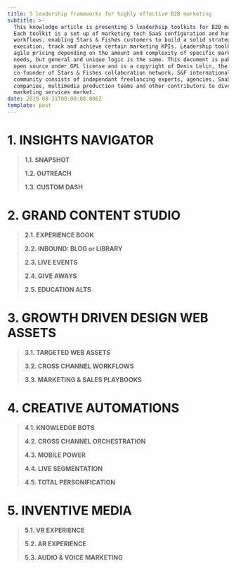 ```yaml
---
title: 5 leadership frameworks for highly effective B2B marketing
subtitle: >-
  This knowledge article is presenting 5 leaderhsip toolkits for B2B marketing.
  Each toolkit is a set up of marketing tech SaaS configuration and humanware
  workflows, enabling Stars & Fishes customers to build a solid strategy, manage
  execution, track and achieve certain marketing KPIs. Leadership toolkits have
  agile pricing depending on the amount and complexity of specific marketing
  needs, but general and unique logic is the same. This document is published in
  open source under GPL license and is a copyright of Denis Lelin, the
  co-founder of Stars & Fishes collaboration network. S&F international
  community consists of independant freelancing experts, agencies, SaaS
  companies, multimedia production teams and other contributors to diverse
  marketing services market. 
date: 2019-08-31T00:00:00.000Z
template: post
---
```

# **1. INSIGHTS NAVIGATOR**

> **1.1. SNAPSHOT**
>
> **1.2. OUTREACH**
>
> **1.3. CUSTOM DASH**

# **2. GRAND CONTENT STUDIO**

> **2.1. EXPERIENCE BOOK**
>
> **2.2. INBOUND: BLOG or LIBRARY**
>
> **2.3. LIVE EVENTS**
>
> **2.4. GIVE AWAYS**
>
> **2.5. EDUCATION ALTS**

# **3. GROWTH DRIVEN DESIGN WEB ASSETS**

> **3.1. TARGETED WEB ASSETS**
>
> **3.2. CROSS CHANNEL WORKFLOWS**
>
> **3.3. MARKETING & SALES PLAYBOOKS**

# **4. CREATIVE AUTOMATIONS**

> **4.1. KNOWLEDGE BOTS**
>
> **4.2. CROSS CHANNEL ORCHESTRATION**
>
> **4.3. MOBILE POWER**
>
> **4.4. LIVE SEGMENTATION**
>
> **4.5. TOTAL PERSONIFICATION**

# **5. INVENTIVE MEDIA**

> **5.1. VR EXPERIENCE**
>
> **5.2. AR EXPERIENCE**
>
> **5.3. AUDIO & VOICE MARKETING**
